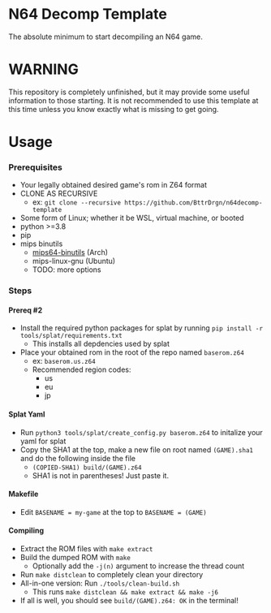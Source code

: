 # N64 Decomp Template

The absolute minimum to start decompiling an N64 game.

# WARNING
This repository is completely unfinished, but it may provide some useful information to those starting.
It is not recommended to use this template at this time unless you know exactly what is missing to get going.

# Usage
### Prerequisites
- Your legally obtained desired game's rom in Z64 format
- CLONE AS RECURSIVE
    - ex: `git clone --recursive https://github.com/BttrDrgn/n64decomp-template`
- Some form of Linux; whether it be WSL, virtual machine, or booted
- python >=3.8
- pip
- mips binutils
    - [mips64-binutils](https://aur.archlinux.org/packages/mips64-elf-binutils) (Arch)
    - mips-linux-gnu (Ubuntu)
    - TODO: more options

### Steps
#### Prereq #2
- Install the required python packages for splat by running `pip install -r tools/splat/requirements.txt`
    - This installs all depdencies used by splat
- Place your obtained rom in the root of the repo named `baserom.z64`
    - ex: `baserom.us.z64`
    - Recommended region codes:
        - us
        - eu
        - jp

#### Splat Yaml
- Run `python3 tools/splat/create_config.py baserom.z64` to initalize your yaml for splat
- Copy the SHA1 at the top, make a new file on root named `(GAME).sha1` and do the following inside the file
    - `(COPIED-SHA1) build/(GAME).z64`
    - SHA1 is not in parentheses! Just paste it.

#### Makefile
- Edit `BASENAME = my-game` at the top to `BASENAME = (GAME)`

#### Compiling
- Extract the ROM files with `make extract`
- Build the dumped ROM with `make`
    - Optionally add the `-j(n)` argument to increase the thread count
- Run `make distclean` to completely clean your directory
- All-in-one version: Run `./tools/clean-build.sh`
    - This runs `make distclean && make extract && make -j6`
- If all is well, you should see `build/(GAME).z64: OK` in the terminal!